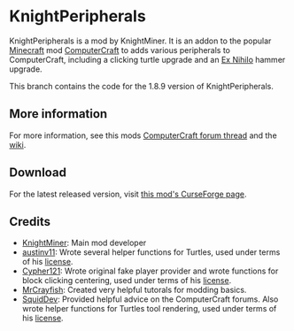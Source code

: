 # KnightPeripherals

KnightPeripherals is a mod by KnightMiner. It is an addon to the popular [Minecraft](//minecraft.net) mod [ComputerCraft](//www.computercraft.info/) to adds various peripherals to ComputerCraft, including a clicking turtle upgrade and an [Ex Nihilo](//www.minecraftforum.net/forums/topic/1291850) hammer upgrade.

This branch contains the code for the 1.8.9 version of KnightPeripherals.

## More information

For more information, see this mods [ComputerCraft forum thread](http://www.computercraft.info/forums2/index.php?/topic/25803-) and the [wiki](https://github.com/KnightMiner/KnightPeripherals/wiki).

## Download

For the latest released version, visit [this mod's CurseForge page](http://minecraft.curseforge.com/projects/knightperipherals).

## Credits

* [KnightMiner](https://github.com/KnightMiner): Main mod developer
* [austinv11](https://github.com/austinv11): Wrote several helper functions for Turtles, used under terms of his [license](https://github.com/austinv11/PeripheralsPlusPlus/blob/master/LICENSE.md).
* [Cypher121](https://github.com/Cypher121): Wrote original fake player provider and wrote functions for block clicking centering, used under terms of his [license](https://github.com/Cypher121/Clickety/blob/master/LICENSE).
* [MrCrayfish](https://github.com/MrCrayfish): Created very helpful tutorals for modding basics.
* [SquidDev](https://github.com/SquidDev-CC): Provided helpful advice on the ComputerCraft forums. Also wrote helper functions for Turtles tool rendering, used under terms of his [license](https://github.com/austinv11/PeripheralsPlusPlus/blob/master/LICENSE.md).
